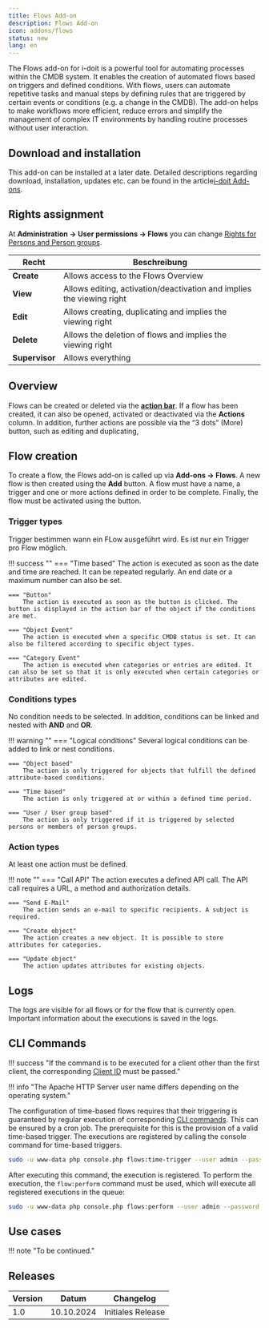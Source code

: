 ```yaml
---
title: Flows Add-on
description: Flows Add-on
icon: addons/flows
status: new
lang: en
---
```


The Flows add-on for i-doit is a powerful tool for automating processes within the CMDB system. It enables the creation of automated flows based on triggers and defined conditions. With flows, users can automate repetitive tasks and manual steps by defining rules that are triggered by certain events or conditions (e.g. a change in the CMDB). The add-on helps to make workflows more efficient, reduce errors and simplify the management of complex IT environments by handling routine processes without user interaction.

## Download and installation

This add-on can be installed at a later date. Detailed descriptions regarding download, installation, updates etc. can be found in the article[i-doit  Add-ons](index.md).

## Rights assignment

At **Administration → User permissions → Flows** you can change [Rights for Persons and Person groups](../../efficient-documentation/rights-management/index.md).

| Recht          | Beschreibung                                                          |
| -------------- | --------------------------------------------------------------------- |
| **Create**     | Allows access to the Flows Overview                                   |
| **View**       | Allows editing, activation/deactivation and implies the viewing right |
| **Edit**       | Allows creating, duplicating and implies the viewing right            |
| **Delete**     | Allows the deletion of flows and implies the viewing right            |
| **Supervisor** | Allows everything                                                     |

## Overview

Flows can be created or deleted via the [**action bar**](../../basics/structure-of-the-it-documentation.md#category). If a flow has been created, it can also be opened, activated or deactivated via the **Actions** column. In addition, further actions are possible via the “3 dots” (More) button, such as editing and duplicating,

## Flow creation

To create a flow, the Flows add-on is called up via **Add-ons → Flows**. A new flow is then created using the **Add** button. A flow must have a name, a trigger and one or more actions defined in order to be complete. Finally, the flow must be activated using the button.

### Trigger types

Trigger bestimmen wann ein FLow ausgeführt wird. Es ist nur ein Trigger pro Flow möglich.

!!! success ""
    === "Time based"
        The action is executed as soon as the date and time are reached. It can be repeated regularly. An end date or a maximum number can also be set.

    === "Button"
        The action is executed as soon as the button is clicked. The button is displayed in the action bar of the object if the conditions are met.

    === "Object Event"
        The action is executed when a specific CMDB status is set. It can also be filtered according to specific object types.

    === "Category Event"
        The action is executed when categories or entries are edited. It can also be set so that it is only executed when certain categories or attributes are edited.

### Conditions types

No condition needs to be selected. In addition, conditions can be linked and nested with **AND** and **OR**.

!!! warning ""
    === "Logical conditions"
        Several logical conditions can be added to link or nest conditions.

    === "Object based"
        The action is only triggered for objects that fulfill the defined attribute-based conditions.

    === "Time based"
        The action is only triggered at or within a defined time period.

    === "User / User group based"
        The action is only triggered if it is triggered by selected persons or members of person groups.

### Action types

At least one action must be defined.

!!! note ""
    === "Call API"
        The action executes a defined API call. The API call requires a URL, a method and authorization details.

    === "Send E-Mail"
        The action sends an e-mail to specific recipients. A subject is required.

    === "Create object"
        The action creates a new object. It is possible to store attributes for categories.

    === "Update object"
        The action updates attributes for existing objects.

## Logs

The logs are visible for all flows or for the flow that is currently open. Important information about the executions is saved in the logs.

## CLI Commands

!!! success "If the command is to be executed for a client other than the first client, the corresponding [Client ID](../../automation-and-integration/cli/console/options-and-parameters-cli.md#tenant-list) must be passed."

!!! info "The Apache HTTP Server user name differs depending on the operating system."

The configuration of time-based flows requires that their triggering is guaranteed by regular execution of corresponding [CLI commands](../../automation-and-integration/cli/console/options-and-parameters-cli.md#tenant-list). This can be ensured by a cron job. The prerequisite for this is the provision of a valid time-based trigger. The executions are registered by calling the console command for time-based triggers.

```sh
sudo -u www-data php console.php flows:time-trigger --user admin --password admin --tenantId 1
```

After executing this command, the execution is registered. To perform the execution, the `flow:perform` command must be used, which will execute all registered executions in the queue:

```sh
sudo -u www-data php console.php flows:perform --user admin --password admin --tenantId 1
```

## Use cases

!!! note "To be continued."

## Releases

| Version | Datum      | Changelog         |
| ------- | ---------- | ----------------- |
| 1.0     | 10.10.2024 | Initiales Release |
